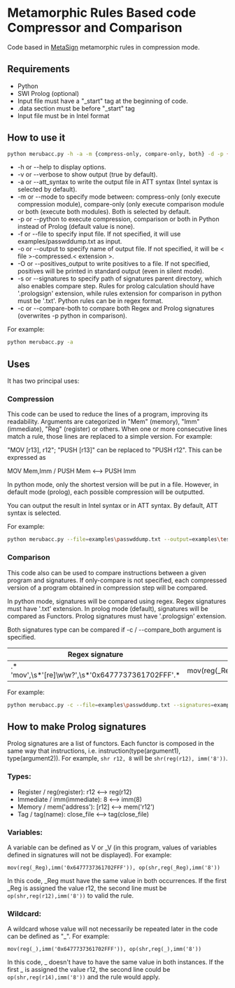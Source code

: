 # Metamorphic Rules Based code Compressor and Comparison

Code based in [MetaSign](https://github.com/LabSPY-univr/MetaSign) metamorphic rules in compression mode.

## Requirements

- Python
- SWI Prolog (optional)
- Input file must have a "_start" tag at the beginning of code.
- .data section must be before "_start" tag
- Input file must be in Intel format

## How to use it

```bash
python merubacc.py -h -a -m {compress-only, compare-only, both} -d -p {none,both,compression,comparison} -f file -o name -s signatures_path
```

- -h or --help to display options.
- -v or --verbose to show output (true by default).
- -a or --att_syntax to write the output file in ATT syntax (Intel syntax is selected by default).
- -m or --mode to specify mode between: compress-only (only execute compression module), compare-only (only execute
  comparison module or both (execute both modules). Both is selected by default.
- -p or --python to execute compression, comparison or both in Python instead of Prolog (default value is none).
- -f or --file to specify input file. If not specified, it will use examples/passwddump.txt as input.
- -o or --output to specify name of output file. If not specified, it will be < file >-compressed.< extension >.
- -O or --positives_output to write positives to a file. If not specified, positives will be printed in standard
  output (even in silent mode).
- -s or --signatures to specify path of signatures parent directory, which also enables compare step. Rules for prolog
  calculation should have '.prologsign' extension, while rules extension for comparison in python must be '.txt'.
  Python rules can be in regex format.
- -c or --compare-both to compare both Regex and Prolog signatures (overwrites -p python in comparison).

For example:

```bash
python merubacc.py -a
```

## Uses

It has two principal uses:

### Compression

This code can be used to reduce the lines of a program, improving its readability.
Arguments are categorized in "Mem" (memory), "Imm" (immediate), "Reg" (register) or others.
When one or more consecutive lines match a rule, those lines are replaced to a simple version. For example:

"MOV [r13], r12"; "PUSH [r13]" can be replaced to "PUSH r12". This can be expressed as

MOV Mem,Imm / PUSH Mem <--> PUSH Imm

In python mode, only the shortest version will be put in a file. However, in default mode (prolog), each possible
compression will be outputted.

You can output the result in Intel syntax or in ATT syntax. By default, ATT syntax is selected.

For example:

```bash
python merubacc.py --file=examples\passwddump.txt --output=examples\test.txt --mode=compress-only
```

### Comparison

This code also can be used to compare instructions between a given program and signatures. If only-compare is not
specified, each compressed version of a program obtained in compression step will be compared.

In python mode, signatures will be compared using regex. Regex signatures must have '.txt' extension.
In prolog mode (default), signatures will be compared as Functors. Prolog signatures must have '.prologsign' extension.

Both signatures type can be compared if -c / --compare_both argument is specified.

| Regex signature                                   | Prolog signature                         |
|---------------------------------------------------|------------------------------------------|
| .* 'mov',\s*'[re]\w\w?',\s*'0x6477737361702FFF'.* | mov(reg(_Reg),imm('0x6477737361702FFF')) |

For example:

```bash
python merubacc.py -c --file=examples\passwddump.txt --signatures=example_signatures/ --mode=compare-only
```

## How to make Prolog signatures

Prolog signatures are a list of functors.
Each functor is composed in the same way that instructions, i.e. instruction(type(argument1), type(argument2)).
For example, `shr r12, 8` will be `shr(reg(r12), imm('8'))`.

### Types:

- Register / reg(register): r12 <--> reg(r12)
- Immediate / imm(immediate): 8 <--> imm(8)
- Memory / mem('address'): \[r12] <--> mem('r12')
- Tag / tag(name): close_file <--> tag(close_file)

### Variables:

A variable can be defined as V or _V (in this program, values of variables defined in signatures will not be displayed).
For example:

`mov(reg(_Reg),imm('0x6477737361702FFF')),
op(shr,reg(_Reg),imm('8'))`

In this code, _Reg must have the same value in both occurrences.
If the first _Reg is assigned the value r12, the second line must be `op(shr,reg(r12),imm('8'))` to valid the rule.

### Wildcard:

A wildcard whose value will not necessarily be repeated later in the code can be defined as "_".
For example:

`mov(reg(_),imm('0x6477737361702FFF')),
op(shr,reg(_),imm('8'))`

In this code, _ doesn't have to have the same value in both instances.
If the first _ is assigned the value r12, the second line could be `op(shr,reg(r14),imm('8'))`
and the rule would apply.
